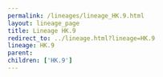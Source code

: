 ```yaml
---
permalink: /lineages/lineage_HK.9.html
layout: lineage_page
title: Lineage HK.9
redirect_to: ../lineage.html?lineage=HK.9
lineage: HK.9
parent: 
children: ['HK.9']
---
```

